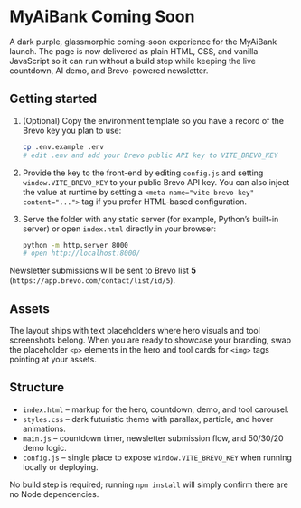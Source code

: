 # MyAiBank Coming Soon

A dark purple, glassmorphic coming-soon experience for the MyAiBank launch. The page is now delivered as plain HTML, CSS, and
vanilla JavaScript so it can run without a build step while keeping the live countdown, AI demo, and Brevo-powered newsletter.

## Getting started

1. (Optional) Copy the environment template so you have a record of the Brevo key you plan to use:

   ```bash
   cp .env.example .env
   # edit .env and add your Brevo public API key to VITE_BREVO_KEY
   ```

2. Provide the key to the front-end by editing `config.js` and setting `window.VITE_BREVO_KEY` to your public Brevo API key. You
   can also inject the value at runtime by setting a `<meta name="vite-brevo-key" content="...">` tag if you prefer HTML-based
   configuration.

3. Serve the folder with any static server (for example, Python’s built-in server) or open `index.html` directly in your
   browser:

   ```bash
   python -m http.server 8000
   # open http://localhost:8000/
   ```

Newsletter submissions will be sent to Brevo list **5** (`https://app.brevo.com/contact/list/id/5`).

## Assets

The layout ships with text placeholders where hero visuals and tool screenshots belong. When you are ready to showcase your
branding, swap the placeholder `<p>` elements in the hero and tool cards for `<img>` tags pointing at your assets.

## Structure

- `index.html` – markup for the hero, countdown, demo, and tool carousel.
- `styles.css` – dark futuristic theme with parallax, particle, and hover animations.
- `main.js` – countdown timer, newsletter submission flow, and 50/30/20 demo logic.
- `config.js` – single place to expose `window.VITE_BREVO_KEY` when running locally or deploying.

No build step is required; running `npm install` will simply confirm there are no Node dependencies.
